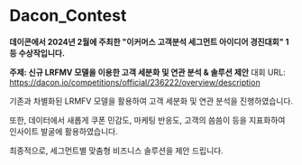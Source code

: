 # Dacon_Contest

**데이콘에서 2024년 2월에 주최한 "이커머스 고객분석 세그먼트 아이디어 경진대회" 1등 수상작입니다.**

**주제: 신규 LRFMV 모델을 이용한 고객 세분화 및 연관 분석 & 솔루션 제안**
대회 URL: https://dacon.io/competitions/official/236222/overview/description

기존과 차별화된 LRMFV 모델을 활용하여 고객 세분화 및 연관 분석을 진행하였습니다.

또한, 데이터에서 새롭게 쿠폰 민감도, 마케팅 반응도, 고객의 씀씀이 등을 지표화하여 인사이트 발굴에 활용하였습니다.

최종적으로, 세그먼트별 맞춤형 비즈니스 솔루션을 제안 드립니다.
